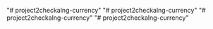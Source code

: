 "# project2checkalng-currency" 
"# project2checkalng-currency" 
"# project2checkalng-currency" 
"# project2checkalng-currency" 
